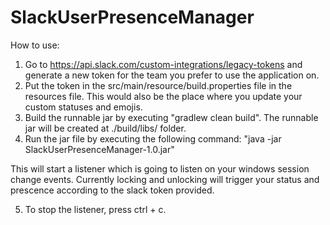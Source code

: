 # SlackUserPresenceManager

How to use:

1) Go to https://api.slack.com/custom-integrations/legacy-tokens and generate a new token for the team you prefer to use the application on.
2) Put the token in the src/main/resource/build.properties file in the resources file. This would also be the place where you update your custom statuses and emojis.
3) Build the runnable jar by executing "gradlew clean build". The runnable jar will be created at ./build/libs/ folder.
4) Run the jar file by executing the following command: "java -jar SlackUserPresenceManager-1.0.jar"

This will start a listener which is going to listen on your windows session change events. Currently locking and unlocking will trigger your status and prescence according to the slack token provided.

5) To stop the listener, press ctrl + c.
